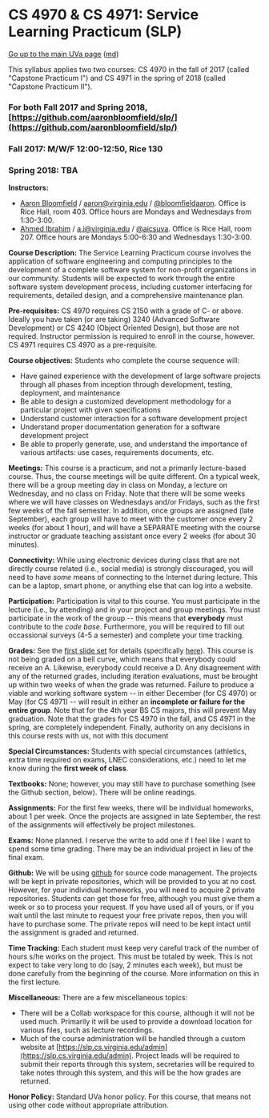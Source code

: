 CS 4970 & CS 4971: Service Learning Practicum (SLP)
===================================================

[Go up to the main UVa page](index.html) ([md](index.md))

This syllabus applies two two courses: CS 4970 in the fall of 2017 (called "Capstone Practicum I") and CS 4971 in the spring of 2018 (called "Capstone Practicum II").

### For both Fall 2017 and Spring 2018, [https://github.com/aaronbloomfield/slp/](https://github.com/aaronbloomfield/slp/)
### Fall 2017: M/W/F 12:00-12:50, Rice 130
### Spring 2018: TBA

**Instructors:**

- [Aaron Bloomfield](http://www.cs.virginia.edu/~asb) / [aaron@virginia.edu](mailto:aaron@virginia.edu) / [\@bloomfieldaaron](http://twitter.com/bloomfieldaaron).  Office is Rice Hall, room 403.  Office hours are Mondays and Wednesdays from 1:30-3:00.
- [Ahmed Ibrahim](http://www.cs.virginia.edu/ibrahim/) / [a.i@virginia.edu](mailto:a.i@virginia.edu) / [\@aicsuva](http://twitter.com/aicsuva).  Office is Rice Hall, room 207.  Office hours are Mondays 5:00-6:30 and Wednesdays 1:30-3:00.

**Course Description:** The Service Learning Practicum course involves the application of software engineering and computing principles to the development of a complete software system for non-profit organizations in our community. Students will be expected to work through the entire software system development process, including customer interfacing for requirements, detailed design, and a comprehensive maintenance plan.

**Pre-requisites:** CS 4970 requires CS 2150 with a grade of C- or above.  Ideally you have taken (or are taking) 3240 (Advanced Software Development) or CS 4240 (Object Oriented Design), but those are not required.  Instructor permission is required to enroll in the course, however.  CS 4971 requires CS 4970 as a pre-requisite.

**Course objectives:** Students who complete the course sequence will:

- Have gained experience with the development of large software projects through all phases from inception through development, testing, deployment, and maintenance
- Be able to design a customized development methodology for a particular project with given specifications
- Understand customer interaction for a software development project
- Understand proper documentation generation for a software development project
- Be able to properly generate, use, and understand the importance of various artifacts: use cases, requirements documents, etc.

**Meetings:** This course is a practicum, and not a primarily lecture-based course.  Thus, the course meetings will be quite different.  On a typical week, there will be a group meeting day in class on Monday, a lecture on Wednesday, and no class on Friday.  Note that there will be some weeks where we will have classes on Wednesdays and/or Fridays, such as the first few weeks of the fall semester.  In addition, once groups are assigned (late September), each group will have to meet with the customer once every 2 weeks (for about 1 hour), and will have a SEPARATE meeting with the course instructor or graduate teaching assistant once every 2 weeks (for about 30 minutes).

**Connectivity:** While using electronic devices during class that are not directly course related (i.e., social media) is strongly discouraged, you will need to have *some* means of connecting to the Internet during lecture.  This can be a laptop, smart phone, or anything else that can log into a website.

**Participation:** Participation is vital to this course.  You must participate in the lecture (i.e., by attending) and in your project and group meetings.  You must participate in the work of the group -- this means that **everybody** must contribute to the *code base*.  Furthermore, you will be required to fill out occassional surveys (4-5 a semester) and complete your time tracking.

**Grades:** See the [first slide set](course-introduction-fall.html#/) for details (specifically [here](course-introduction-fall.html#/grades)).  This course is not being graded on a bell curve, which means that everybody could receive an A.  Likewise, everybody could receive a D.  Any disagreement with any of the returned grades, including iteration evaluations, must be brought up within two weeks of when the grade was returned.  Failure to produce a viable and working software system -- in either December (for CS 4970) or May (for CS 4971) -- will result in either an **incomplete or failure for the entire group**.  Note that for the 4th year BS CS majors, this will prevent May graduation.  Note that the grades for CS 4970 in the fall, and CS 4971 in the spring, are completely independent. Finally, authority on any decisions in this course rests with us, not with this document

**Special Circumstances:** Students with special circumstances (athletics, extra time required on exams, LNEC considerations, etc.) need to let me know during the **first week of class**.

**Textbooks:** None; however, you may still have to purchase something (see the Github section, below).  There will be online readings.

**Assignments:** For the first few weeks, there will be individual homeworks, about 1 per week.  Once the projects are assigned in late September, the rest of the assignments will effectively be project milestones.

**Exams:** None planned.  I reserve the write to add one if I feel like I want to spend some time grading.  There may be an individual project in lieu of the final exam.

**Github:** We will be using [github](https://github.com) for source code management.  The projects will be kept in private repositories, which will be provided to you at no cost.  However, for your individual homeworks, you will need to acquire 2 private repositories.  Students can get those for free, although you must give them a week or so to process your request.  If you have used all of yours, or if you wait until the last minute to request your free private repos, then you will have to purchase some.  The private repos will need to be kept intact until the assignment is graded and returned.

**Time Tracking:** Each student must keep very careful track of the number of hours s/he works on the project.  This must be totaled by week.  This is not expect to take very long to do (say, 2 minutes each week), but must be done carefully from the beginning of the course.  More information on this in the first lecture.

**Miscellaneous:** There are a few miscellaneous topics:

- There will be a Collab workspace for this course, although it will not be used much.  Primarily it will be used to provide a download location for various files, such as lecture recordings.
- Much of the course administration will be handled through a custom website at [https://slp.cs.virginia.edu/admin](https://slp.cs.virginia.edu/admin).  Project leads will be required to submit their reports through this system, secretaries will be required to take notes through this system, and this will be the how grades are returned.

**Honor Policy:** Standard UVa honor policy.  For this course, that means not using other code without appropriate attribution.
